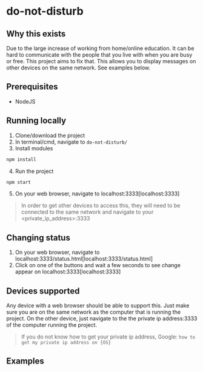 # do-not-disturb

## Why this exists
Due to the large increase of working from home/online education. It can be hard to communicate with the people that you live with when you are busy or free. This project aims to fix that. This allows you to display messages on other devices on the same network. See examples below.

## Prerequisites
- NodeJS

## Running locally
1) Clone/download the project
2) In terminal/cmd, navigate to `do-not-disturb/`
3) Install modules
```bash
npm install
```
4) Run the project
```bash
npm start
```
5) On your web browser, navigate to localhost:3333[localhost:3333]
>In order to get other devices to access this, they will need to be connected to the same network and navigate to your <private_ip_address>:3333

## Changing status
1) On your web browser, navigate to localhost:3333/status.html[localhost:3333/status.html]
2) Click on one of the buttons and wait a few seconds to see change appear on localhost:3333[localhost:3333]

## Devices supported
Any device with a web browser should be able to support this. Just make sure you are on the same network as the computer that is running the project. On the other device, just navigate to the the private ip address:3333 of the computer running the project.
>If you do not know how to get your private ip address, Google: `how to get my private ip address on {OS}`

## Examples

